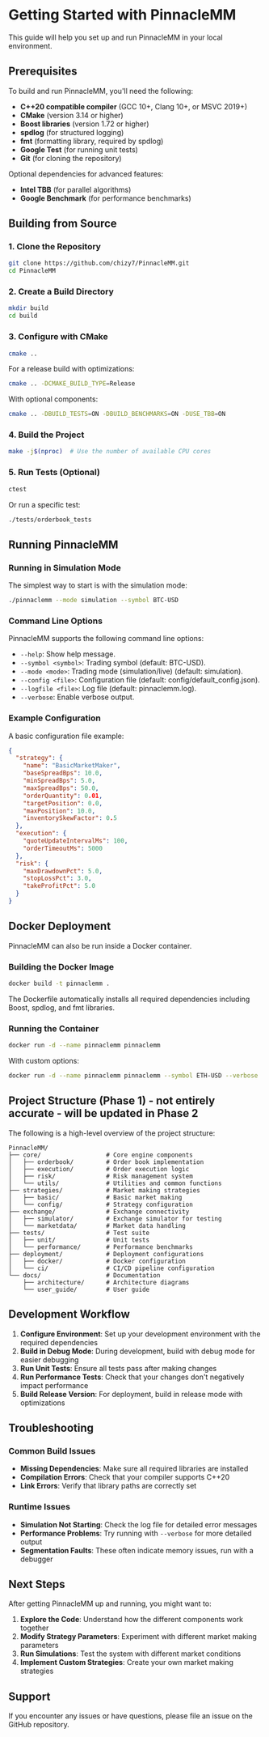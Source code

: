 # Getting Started with PinnacleMM

This guide will help you set up and run PinnacleMM in your local environment.

## Prerequisites

To build and run PinnacleMM, you'll need the following:

- **C++20 compatible compiler** (GCC 10+, Clang 10+, or MSVC 2019+)
- **CMake** (version 3.14 or higher)
- **Boost libraries** (version 1.72 or higher)
- **spdlog** (for structured logging)
- **fmt** (formatting library, required by spdlog)
- **Google Test** (for running unit tests)
- **Git** (for cloning the repository)

Optional dependencies for advanced features:
- **Intel TBB** (for parallel algorithms)
- **Google Benchmark** (for performance benchmarks)

## Building from Source

### 1. Clone the Repository

```bash
git clone https://github.com/chizy7/PinnacleMM.git
cd PinnacleMM
```

### 2. Create a Build Directory

```bash
mkdir build
cd build
```

### 3. Configure with CMake

```bash
cmake ..
```

For a release build with optimizations:
```bash
cmake .. -DCMAKE_BUILD_TYPE=Release
```

With optional components:
```bash
cmake .. -DBUILD_TESTS=ON -DBUILD_BENCHMARKS=ON -DUSE_TBB=ON
```

### 4. Build the Project

```bash
make -j$(nproc)  # Use the number of available CPU cores
```

### 5. Run Tests (Optional)

```bash
ctest
```

Or run a specific test:
```bash
./tests/orderbook_tests
```

## Running PinnacleMM

### Running in Simulation Mode

The simplest way to start is with the simulation mode:

```bash
./pinnaclemm --mode simulation --symbol BTC-USD
```

### Command Line Options

PinnacleMM supports the following command line options:

- `--help`: Show help message.
- `--symbol <symbol>`: Trading symbol (default: BTC-USD).
- `--mode <mode>`: Trading mode (simulation/live) (default: simulation).
- `--config <file>`: Configuration file (default: config/default_config.json).
- `--logfile <file>`: Log file (default: pinnaclemm.log).
- `--verbose`: Enable verbose output.

### Example Configuration

A basic configuration file example:

```json
{
  "strategy": {
    "name": "BasicMarketMaker",
    "baseSpreadBps": 10.0,
    "minSpreadBps": 5.0,
    "maxSpreadBps": 50.0,
    "orderQuantity": 0.01,
    "targetPosition": 0.0,
    "maxPosition": 10.0,
    "inventorySkewFactor": 0.5
  },
  "execution": {
    "quoteUpdateIntervalMs": 100,
    "orderTimeoutMs": 5000
  },
  "risk": {
    "maxDrawdownPct": 5.0,
    "stopLossPct": 3.0,
    "takeProfitPct": 5.0
  }
}
```

## Docker Deployment

PinnacleMM can also be run inside a Docker container.

### Building the Docker Image

```bash
docker build -t pinnaclemm .
```

The Dockerfile automatically installs all required dependencies including Boost, spdlog, and fmt libraries.

### Running the Container

```bash
docker run -d --name pinnaclemm pinnaclemm
```

With custom options:
```bash
docker run -d --name pinnaclemm pinnaclemm --symbol ETH-USD --verbose
```

## Project Structure (Phase 1) - not entirely accurate - will be updated in Phase 2

The following is a high-level overview of the project structure:

```
PinnacleMM/
├── core/                  # Core engine components
│   ├── orderbook/         # Order book implementation
│   ├── execution/         # Order execution logic
│   ├── risk/              # Risk management system
│   └── utils/             # Utilities and common functions
├── strategies/            # Market making strategies
│   ├── basic/             # Basic market making
│   └── config/            # Strategy configuration
├── exchange/              # Exchange connectivity
│   ├── simulator/         # Exchange simulator for testing
│   └── marketdata/        # Market data handling
├── tests/                 # Test suite
│   ├── unit/              # Unit tests
│   └── performance/       # Performance benchmarks
├── deployment/            # Deployment configurations
│   ├── docker/            # Docker configuration
│   └── ci/                # CI/CD pipeline configuration
└── docs/                  # Documentation
    ├── architecture/      # Architecture diagrams
    └── user_guide/        # User guide
```

## Development Workflow

1. **Configure Environment**: Set up your development environment with the required dependencies
2. **Build in Debug Mode**: During development, build with debug mode for easier debugging
3. **Run Unit Tests**: Ensure all tests pass after making changes
4. **Run Performance Tests**: Check that your changes don't negatively impact performance
5. **Build Release Version**: For deployment, build in release mode with optimizations

## Troubleshooting

### Common Build Issues

- **Missing Dependencies**: Make sure all required libraries are installed
- **Compilation Errors**: Check that your compiler supports C++20
- **Link Errors**: Verify that library paths are correctly set

### Runtime Issues

- **Simulation Not Starting**: Check the log file for detailed error messages
- **Performance Problems**: Try running with `--verbose` for more detailed output
- **Segmentation Faults**: These often indicate memory issues, run with a debugger

## Next Steps

After getting PinnacleMM up and running, you might want to:

1. **Explore the Code**: Understand how the different components work together
2. **Modify Strategy Parameters**: Experiment with different market making parameters
3. **Run Simulations**: Test the system with different market conditions
4. **Implement Custom Strategies**: Create your own market making strategies

## Support

If you encounter any issues or have questions, please file an issue on the GitHub repository.